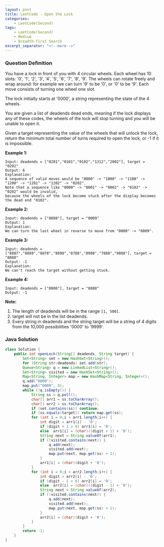 ```yaml
---
layout: post
title: LeetCode - Open the Lock
categories:
    - LeetCode(Second)
tags:
    - LeetCode(Second)
    - Medium
    - Breadth-first Search
excerpt_separator: "<!--more-->"
---
```


### Question Definition
You have a lock in front of you with 4 circular wheels. Each wheel has 10 slots: '0', '1', '2', '3', '4', '5', '6', '7', '8', '9'. The wheels can rotate freely and wrap around: for example we can turn '9' to be '0', or '0' to be '9'. Each move consists of turning one wheel one slot.

The lock initially starts at '0000', a string representing the state of the 4 wheels.

You are given a list of deadends dead ends, meaning if the lock displays any of these codes, the wheels of the lock will stop turning and you will be unable to open it.

Given a target representing the value of the wheels that will unlock the lock, return the minimum total number of turns required to open the lock, or -1 if it is impossible.
<!--more-->

**Example 1:**
```
Input: deadends = ["0201","0101","0102","1212","2002"], target = "0202"
Output: 6
Explanation:
A sequence of valid moves would be "0000" -> "1000" -> "1100" -> "1200" -> "1201" -> "1202" -> "0202".
Note that a sequence like "0000" -> "0001" -> "0002" -> "0102" -> "0202" would be invalid,
because the wheels of the lock become stuck after the display becomes the dead end "0102".
```
**Example 2:**
```
Input: deadends = ["8888"], target = "0009"
Output: 1
Explanation:
We can turn the last wheel in reverse to move from "0000" -> "0009".
```
**Example 3:**
```
Input: deadends = ["8887","8889","8878","8898","8788","8988","7888","9888"], target = "8888"
Output: -1
Explanation:
We can't reach the target without getting stuck.
```
**Example 4:**
```
Input: deadends = ["0000"], target = "8888"
Output: -1
```
**Note:**
1. The length of deadends will be in the range `[1, 500]`.
2. target will not be in the list deadends.
3. Every string in deadends and the string target will be a string of 4 digits from the 10,000 possibilities '0000' to '9999'.
### Java Solution
```java
class Solution {
    public int openLock(String[] deadends, String target) {
        Set<String> set = new HashSet<String>();
        for (String str:deadends) set.add(str);
        Queue<String> q = new LinkedList<String>();
        Set<String> visited = new HashSet<String>();
        Map<String, Integer> map = new HashMap<String, Integer>();
        q.add("0000");
        map.put("0000", 0);
        while (!q.isEmpty()) {
            String ss = q.poll();
            char[] arr1 = ss.toCharArray();
            char[] arr2 = ss.toCharArray();
            if (set.contains(ss)) continue;
            if (ss.equals(target)) return map.get(ss);
            for (int i = 0;i < arr1.length;i++) {
                int digit = arr1[i] - '0';
                if (digit + 1 > 9) arr1[i] = '0';
                else  arr1[i] = (char)((digit + 1) + '0');
                String next = String.valueOf(arr1);
                if (!visited.contains(next)) {
                    q.add(next);
                    visited.add(next);
                    map.put(next, map.get(ss) + 1);
                }
                arr1[i] = (char)(digit + '0');
            }
            for (int i = 0;i < arr2.length;i++) {
                int digit = arr2[i] - '0';
                if (digit - 1 < 0) arr2[i] = '9';
                else  arr2[i] = (char)((digit - 1) + '0');
                String next = String.valueOf(arr2);
                if (!visited.contains(next)) {
                    q.add(next);
                    visited.add(next);
                    map.put(next, map.get(ss) + 1);
                }
                arr2[i] = (char)(digit + '0');
            }
        }
        return -1;
    }
}
```
